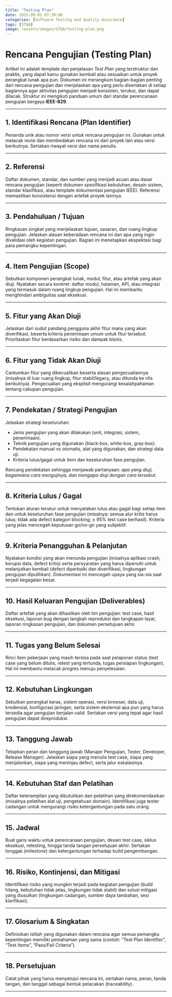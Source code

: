```yaml
---
title: "Testing Plan"
date: 2025-09-01 07:30:00
categories: [Software Testing and Quality Assurance]
tags: [STQA]
image: /assets/images/STQA/testing-plan.png
---
```


# Rencana Pengujian (Testing Plan)

Artikel ini adalah template dan penjelasan *Test Plan* yang terstruktur dan praktis, yang dapat kamu gunakan kembali atau sesuaikan untuk proyek perangkat lunak apa pun. Dokumen ini merangkum bagian-bagian penting dari rencana pengujian dan menjelaskan apa yang perlu disertakan di setiap bagiannya agar aktivitas pengujian menjadi konsisten, terukur, dan dapat dilacak. Struktur ini mengikuti panduan umum dari standar perencanaan pengujian bergaya **IEEE-829**.

---

## 1. Identifikasi Rencana (Plan Identifier)
Penanda unik atau nomor versi untuk rencana pengujian ini. Gunakan untuk melacak revisi dan membedakan rencana ini dari proyek lain atau versi berikutnya. Sertakan riwayat versi dan nama penulis.

---

## 2. Referensi
Daftar dokumen, standar, dan sumber yang menjadi acuan atau dasar rencana pengujian (seperti dokumen spesifikasi kebutuhan, desain sistem, standar klasifikasi, atau template dokumentasi pengujian IEEE). Referensi memastikan konsistensi dengan artefak proyek lainnya.

---

## 3. Pendahuluan / Tujuan
Ringkasan singkat yang menjelaskan tujuan, sasaran, dan ruang lingkup pengujian. Jelaskan alasan keberadaan rencana ini dan apa yang ingin divalidasi oleh kegiatan pengujian. Bagian ini menetapkan ekspektasi bagi para pemangku kepentingan.

---

## 4. Item Pengujian (Scope)
Sebutkan komponen perangkat lunak, modul, fitur, atau artefak yang akan diuji. Nyatakan secara konkret: daftar modul, halaman, API, atau integrasi yang termasuk dalam ruang lingkup pengujian. Hal ini membantu menghindari ambiguitas saat eksekusi.

---

## 5. Fitur yang Akan Diuji
Jelaskan dari sudut pandang pengguna akhir fitur mana yang akan diverifikasi, beserta kriteria penerimaan umum untuk fitur tersebut. Prioritaskan fitur berdasarkan risiko dan dampak bisnis.

---

## 6. Fitur yang Tidak Akan Diuji
Cantumkan fitur yang dikecualikan beserta alasan pengecualiannya (misalnya di luar ruang lingkup, fitur stabil/legacy, atau ditunda ke rilis berikutnya). Pengecualian yang eksplisit mengurangi kesalahpahaman tentang cakupan pengujian.

---

## 7. Pendekatan / Strategi Pengujian
Jelaskan strategi keseluruhan:
- Jenis pengujian yang akan dilakukan (unit, integrasi, sistem, penerimaan).  
- Teknik pengujian yang digunakan (black-box, white-box, gray-box).  
- Pendekatan manual vs otomatis, alat yang digunakan, dan strategi data uji.  
- Kriteria lulus/gagal untuk item dan keseluruhan fase pengujian.  

Rancang pendekatan sehingga menjawab pertanyaan: *apa yang diuji, bagaimana cara mengujinya, dan mengapa diuji dengan cara tersebut.*

---

## 8. Kriteria Lulus / Gagal
Tentukan aturan terukur untuk menyatakan lulus atau gagal bagi setiap item dan untuk keseluruhan fase pengujian (misalnya: semua alur kritis harus lulus; tidak ada defect kategori blocking; ≥ 95% test case berhasil). Kriteria yang jelas mencegah keputusan go/no-go yang subjektif.

---

## 9. Kriteria Penangguhan & Pelanjutan
Nyatakan kondisi yang akan menunda pengujian (misalnya aplikasi crash, korupsi data, defect kritis) serta persyaratan yang harus dipenuhi untuk melanjutkan kembali (defect diperbaiki dan diverifikasi, lingkungan pengujian dipulihkan). Dokumentasi ini mencegah upaya yang sia-sia saat terjadi kegagalan besar.

---

## 10. Hasil Keluaran Pengujian (Deliverables)
Daftar artefak yang akan dihasilkan oleh tim pengujian: test case, hasil eksekusi, laporan bug dengan langkah reproduksi dan tangkapan layar, laporan ringkasan pengujian, dan dokumen persetujuan akhir.

---

## 11. Tugas yang Belum Selesai
Rinci item pekerjaan yang masih tersisa pada saat pelaporan status (test case yang belum ditulis, retest yang tertunda, tugas persiapan lingkungan). Hal ini membantu melacak progres menuju penyelesaian.

---

## 12. Kebutuhan Lingkungan
Sebutkan perangkat keras, sistem operasi, versi browser, data uji, kredensial, konfigurasi jaringan, serta sistem eksternal apa pun yang harus tersedia agar pengujian berjalan valid. Sertakan versi yang tepat agar hasil pengujian dapat direproduksi.

---

## 13. Tanggung Jawab
Tetapkan peran dan tanggung jawab (Manajer Pengujian, Tester, Developer, Release Manager). Jelaskan siapa yang menulis test case, siapa yang menjalankan, siapa yang meninjau defect, serta jalur eskalasinya.

---

## 14. Kebutuhan Staf dan Pelatihan
Daftar keterampilan yang dibutuhkan dan pelatihan yang direkomendasikan (misalnya pelatihan alat uji, pengetahuan domain). Identifikasi juga tester cadangan untuk mengurangi risiko ketergantungan pada satu orang.

---

## 15. Jadwal
Buat garis waktu untuk perencanaan pengujian, desain test case, siklus eksekusi, retesting, hingga tanda tangan persetujuan akhir. Sertakan tonggak (milestone) dan ketergantungan terhadap build pengembangan.

---

## 16. Risiko, Kontinjensi, dan Mitigasi
Identifikasi risiko yang mungkin terjadi pada kegiatan pengujian (build hilang, kebutuhan tidak jelas, lingkungan tidak stabil) dan solusi mitigasi yang diusulkan (lingkungan cadangan, sumber daya tambahan, sesi klarifikasi).

---

## 17. Glosarium & Singkatan
Definisikan istilah yang digunakan dalam rencana agar semua pemangku kepentingan memiliki pemahaman yang sama (contoh: “Test Plan Identifier”, “Test Items”, “Pass/Fail Criteria”).

---

## 18. Persetujuan
Catat pihak yang harus menyetujui rencana ini, sertakan nama, peran, tanda tangan, dan tanggal sebagai bentuk pelacakan (traceability).

---